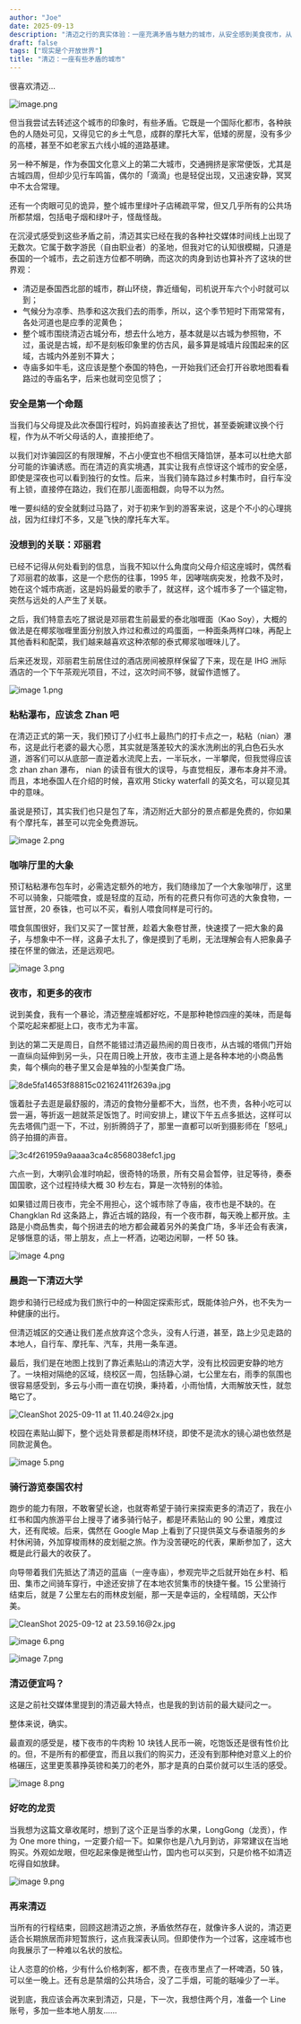```yaml
---
author: "Joe"
date: 2025-09-13
description: "清迈之行的真实体验：一座充满矛盾与魅力的城市，从安全感到美食夜市，从乡村骑行到文化体验，记录这座泰北城市的多面印象"
draft: false
tags: ["现实是个开放世界"]
title: "清迈：一座有些矛盾的城市"
---
```



很喜欢清迈…

![image.png](/images/posts/chiang-mai-contradictory-city/image.webp)

但当我尝试去转述这个城市的印象时，有些矛盾。它既是一个国际化都市，各种肤色的人随处可见，又得见它的乡土气息，成群的摩托大军，低矮的房屋，没有多少的高楼，甚至不如老家五六线小城的道路基建。

另一种不解是，作为泰国文化意义上的第二大城市，交通拥挤是家常便饭，尤其是古城四周，但却少见行车鸣笛，偶尔的「滴滴」也是轻促出现，又迅速安静，冥冥中不太合常理。

还有一个肉眼可见的诡异，整个城市里绿叶子店稀疏平常，但又几乎所有的公共场所都禁烟，包括电子烟和绿叶子，怪哉怪哉。

在沉浸式感受到这些矛盾之前，清迈其实已经在我的各种社交媒体时间线上出现了无数次。它属于数字游民（自由职业者）的圣地，但我对它的认知很模糊，只道是泰国的一个城市，去之前连方位都不明确，而这次的肉身到访也算补齐了这块的世界观：

- 清迈是泰国西北部的城市，群山环绕，靠近缅甸，司机说开车六个小时就可以到；
- 气候分为凉季、热季和这次我们去的雨季，所以，这个季节短时下雨常常有，各处河道也是应季的泥黄色；
- 整个城市围绕清迈古城分布，想去什么地方，基本就是以古城为参照物，不过，虽说是古城，却不是刻板印象里的仿古风，最多算是城墙片段围起来的区域，古城内外差别不算大；
- 寺庙多如牛毛，这应该是整个泰国的特色，一开始我们还会打开谷歌地图看看路过的寺庙名字，后来也就司空见惯了；

### 安全是第一个命题

当我们与父母提及此次泰国行程时，妈妈直接表达了担忧，甚至委婉建议换个行程，作为从不听父母话的人，直接拒绝了。

以我们对诈骗园区的有限理解，不占小便宜也不相信天降馅饼，基本可以杜绝大部分可能的诈骗诱惑。而在清迈的真实境遇，其实让我有点惊讶这个城市的安全感，即使是深夜也可以看到独行的女性。后来，当我们骑车路过乡村集市时，自行车没有上锁，直接停在路边，我们在那儿面面相觑，向导不以为然。

唯一要纠结的安全就剩过马路了，对于初来乍到的游客来说，这是个不小的心理挑战，因为红绿灯不多，又是飞快的摩托车大军。

### 没想到的关联：邓丽君

已经不记得从何处看到的信息，当我不知以什么角度向父母介绍这座城时，偶然看了邓丽君的故事，这是一个悲伤的往事，1995 年，因哮喘病突发，抢救不及时，她在这个城市病逝，这是妈妈最爱的歌手了，就这样，这个城市多了一个锚定物，突然与远处的人产生了关联。

之后，我们特意去吃了据说是邓丽君生前最爱的泰北咖喱面（Kao Soy），大概的做法是在椰浆咖喱里面分别放入炸过和煮过的鸡蛋面，一种面条两样口味，再配上其他香料和配菜，我们越来越喜欢这种浓郁的泰式椰浆咖喱味儿了。

后来还发现，邓丽君生前居住过的酒店房间被原样保留了下来，现在是 IHG 洲际酒店的一个下午茶观光项目，不过，这次时间不够，就留作遗憾了。

![image 1.png](/images/posts/chiang-mai-contradictory-city/image1.webp)

### 粘粘瀑布，应该念 Zhan 吧

在清迈正式的第一天，我们预订了小红书上最热门的打卡点之一，粘粘（nian）瀑布，这是此行老婆的最大心愿，其实就是落差较大的溪水洗刷出的乳白色石头水道，游客们可以从底部一直逆着水流爬上去，一半玩水，一半攀爬，但我觉得应该念 zhan zhan 瀑布， nian 的读音有很大的误导，与直觉相反，瀑布本身并不滑。而且，本地泰国人在介绍的时候，喜欢用 Sticky waterfall 的英文名，可以窥见其中的意味。

虽说是预订，其实我们也只是包了车，清迈附近大部分的景点都是免费的，你如果有个摩托车，甚至可以完全免费游玩。

![image 2.png](/images/posts/chiang-mai-contradictory-city/image2.webp)

### 咖啡厅里的大象

预订粘粘瀑布包车时，必需选定额外的地方，我们随缘加了一个大象咖啡厅，这里不可以骑象，只能喂食，或是轻度的互动，所有的花费只有你可选的大象食物，一篮甘蔗，20 泰铢，也可以不买，看别人喂食同样是可行的。

喂食氛围很好，我们又买了一筐甘蔗，趁着大象卷甘蔗，快速摸了一把大象的鼻子，与想象中不一样，这鼻子太扎了，像是摸到了毛刷，无法理解会有人把象鼻子搂在怀里的做法，还是远观吧。

![image 3.png](/images/posts/chiang-mai-contradictory-city/image3.webp)

### 夜市，和更多的夜市

说到美食，我有一个暴论，清迈整座城都好吃，不是那种艳惊四座的美味，而是每个菜吃起来都挺上口，夜市尤为丰富。

到达的第二天是周日，自然不能错过清迈最热闹的周日夜市，从古城的塔佩门开始一直纵向延伸到另一头，只在周日晚上开放，夜市主道上是各种本地的小商品售卖，每个横向的巷子里又会是单独的小型美食广场。

![8de5fa14653f88815c02162411f2639a.jpg](/images/posts/chiang-mai-contradictory-city/8de5fa14653f88815c02162411f2639a.webp)

饿着肚子去逛是最舒服的，清迈的食物分量都不大，当然，也不贵，各种小吃可以尝一遍，等折返一趟就茶足饭饱了。时间安排上，建议下午五点多抵达，这样可以先去塔佩门逛一下，不过，别折腾鸽子了，那里一直都可以听到摄影师在「怒吼」鸽子拍摄的声音。

![3c4f261959a9aaaa3ca4c8568038efc1.jpg](/images/posts/chiang-mai-contradictory-city/3c4f261959a9aaaa3ca4c8568038efc1.webp)

六点一到，大喇叭会准时响起，很奇特的场景，所有交易会暂停，驻足等待，奏泰国国歌，这个过程持续大概 30 秒左右，算是一次特别的体验。

如果错过周日夜市，完全不用担心，这个城市除了寺庙，夜市也是不缺的。在 Changklan Rd 这条路上，靠近古城的路段，有一个夜市群，每天晚上都开放。主路是小商品售卖，每个拐进去的地方都会藏着另外的美食广场，多半还会有表演，足够惬意的话，带上朋友，点上一杯酒，边喝边闲聊，一杯 50 铢。

![image 4.png](/images/posts/chiang-mai-contradictory-city/image4.webp)

### 晨跑一下清迈大学

跑步和骑行已经成为我们旅行中的一种固定探索形式，既能体验户外，也不失为一种健康的出行。

但清迈城区的交通让我们差点放弃这个念头，没有人行道，甚至，路上少见走路的本地人，自行车、摩托车、汽车，共用一条车道。

最后，我们是在地图上找到了靠近素贴山的清迈大学，没有比校园更安静的地方了。一块相对隔绝的区域，绕校区一周，包括静心湖，七公里左右，雨季的氛围也很容易感受到，多云与小雨一直在切换，秉持着，小雨怡情，大雨解放天性，就忽略它了。

![CleanShot 2025-09-11 at 11.40.24@2x.jpg](/images/posts/chiang-mai-contradictory-city/CleanShot_2025-09-11_at_11.40.242x.webp)

校园在素贴山脚下，整个远处背景都是雨林环绕，即使不是流水的镜心湖也依然是同款泥黄色。

![image 5.png](/images/posts/chiang-mai-contradictory-city/image5.webp)

### 骑行游览泰国农村

跑步的能力有限，不敢奢望长途，也就寄希望于骑行来探索更多的清迈了，我在小红书和国内旅游平台上搜寻了诸多骑行帖子，都是环素贴山的 90 公里，难度过大，还有爬坡。后来，偶然在 Google Map 上看到了只提供英文与泰语服务的乡村休闲骑，外加穿梭雨林的皮划艇之旅。作为没苦硬吃的代表，果断参加了，这大概是此行最大的收获了。

向导带着我们先抵达了清迈的蓝庙（一座寺庙），参观完毕之后就开始在乡村、稻田、集市之间骑车穿行，中途还安排了在本地农贸集市的快捷午餐。15 公里骑行结束后，就是 7 公里左右的雨林皮划艇，那一天是幸运的，全程晴朗，天公作美。

![CleanShot 2025-09-12 at 23.59.16@2x.jpg](/images/posts/chiang-mai-contradictory-city/CleanShot_2025-09-12_at_23.59.162x.webp)

![image 6.png](/images/posts/chiang-mai-contradictory-city/image6.webp)

![image 7.png](/images/posts/chiang-mai-contradictory-city/image7.webp)

### 清迈便宜吗？

这是之前社交媒体里提到的清迈最大特点，也是我的到访前的最大疑问之一。

整体来说，确实。

最直观的感受是，楼下夜市的牛肉粉 10 块钱人民币一碗，吃饱饭还是很有性价比的。但，不是所有的都便宜，而且以我们的购买力，还没有到那种绝对意义上的价格碾压，这里更羡慕挣英镑和美刀的老外，那才是真的白菜价就可以生活的感受。

![image 8.png](/images/posts/chiang-mai-contradictory-city/image8.webp)

### 好吃的龙贡

当我想为这篇文章收尾时，想到了这个正是当季的水果，LongGong（龙贡），作为 One more thing，一定要介绍一下。如果你也是八九月到访，非常建议在当地购买。外观如龙眼，但吃起来像是微型山竹，国内也可以买到，只是价格不如清迈吃得自如放肆。

![image 9.png](/images/posts/chiang-mai-contradictory-city/image9.webp)

### 再来清迈

当所有的行程结束，回顾这趟清迈之旅，矛盾依然存在，就像许多人说的，清迈更适合长期旅居而非短暂旅行，这点我深表认同。但即使作为一个过客，这座城市也向我展示了一种难以名状的放松。

让人恣意的价格，少有什么价格刺客，都不贵，在夜市里点了一杯啤酒，50 铢，可以坐一晚上。还有总是禁烟的公共场合，没了二手烟，可能的聒噪少了一半。

说到底，我应该会再次来到清迈，只是，下一次，我想住两个月，准备一个 Line 账号，多加一些本地人朋友……
